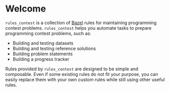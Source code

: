 # Welcome

`rules_contest` is a collection of [Bazel] rules for maintaining programming
contest problems. `rules_contest` helps you automate tasks to prepare
programming contest problems, such as:

- Building and testing datasets
- Building and testing reference solutions
- Building problem statements
- Building a progress tracker

Rules provided by `rules_contest` are designed to be simple and composable.
Even if some existing rules do not fit your purpose, you can easily replace
them with your own custom rules while still using other useful rules.

[Bazel]: https://bazel.build/
